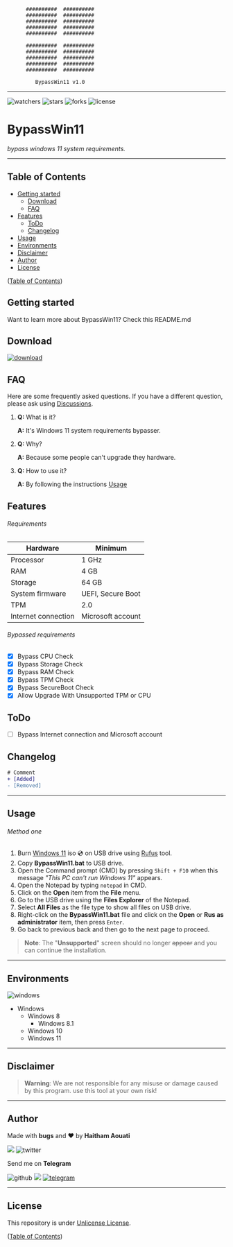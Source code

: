 ```batchfile
      ##########  ##########
      ##########  ##########
      ##########  ##########
      ##########  ##########
      ##########  ##########

      ##########  ##########
      ##########  ##########
      ##########  ##########
      ##########  ##########
      ##########  ##########

         BypassWin11 v1.0
```

___

![watchers](https://custom-icon-badges.demolab.com/github/watchers/haithamaouati/BypassWin11?logo=eye)
![stars](https://custom-icon-badges.demolab.com/github/stars/haithamaouati/BypassWin11?logo=star)
![forks](https://custom-icon-badges.demolab.com/github/forks/haithamaouati/BypassWin11?logo=repo-forked)
![license](https://custom-icon-badges.demolab.com/github/license/haithamaouati/BypassWin11?logo=law)

# BypassWin11

_bypass windows 11 system requirements._

___

## Table of Contents

- [Getting started](#getting-started)
  - [Download](#download)
  - [FAQ](#faq)
- [Features](#features)
  - [ToDo](#todo)
  - [Changelog](#changelog)
- [Usage](#usage)
- [Environments](#environments)
- [Disclaimer](#disclaimer)
- [Author](#author)
- [License](#license)

([Table of Contents](#table-of-contents))

## Getting started

Want to learn more about BypassWin11? Check this README.md

## Download

<a href="https://github.com/haithamaouati/BypassWin11/archive/refs/heads/main.zip">![download](https://custom-icon-badges.demolab.com/badge/-Download-blue?style=for-the-badge&logo=download&logoColor=white)</a>

## FAQ

Here are some frequently asked questions. If you have a different question, please ask using [Discussions](https://github.com/haithamaouati/BypassWin11/discussions).

1. **Q:** What is it?

   **A:** It's Windows 11 system requirements bypasser.
2. **Q:** Why?

   **A:** Because some people can't upgrade they hardware.
3. **Q:** How to use it?

   **A:** By following the instructions [Usage](#usage)

## Features

###### Requirements

Hardware | Minimum
--- | ---
Processor | 1 GHz
RAM | 4 GB
Storage | 64 GB
System firmware | UEFI, Secure Boot
TPM | 2.0
Internet connection| Microsoft account

###### Bypassed requirements

- [x] Bypass CPU Check
- [x] Bypass Storage Check
- [x] Bypass RAM Check
- [x] Bypass TPM Check
- [x] Bypass SecureBoot Check
- [x] Allow Upgrade With Unsupported TPM or CPU

## ToDo

- [ ] Bypass Internet connection and Microsoft account

## Changelog

```diff
# Comment
+ [Added]
- [Removed]
```
___

## Usage

###### Method one
1. Burn [Windows 11](https://www.microsoft.com/en-us/windows/) iso :cd: on USB drive using [Rufus](https://rufus.ie/en/) tool.
2. Copy **BypassWin11.bat** to USB drive.
3. Open the Command prompt (CMD) by pressing `Shift + F10` when this message _"This PC can't run Windows 11"_ appears.
4. Open the Notepad by typing `notepad` in CMD.
5. Click on the **Open** item from the **File** menu.
6. Go to the USB drive using the **Files Explorer** of the Notepad.
7. Select **All Files** as the file type to show all files on USB drive.
8. Right-click on the **BypassWin11.bat** file and click on the **Open** or **Rus as administrator** item, then press `Enter`.
9. Go back to previous back and then go to the next page to proceed.

> **Note**:
> The "**Unsupported**" screen should no longer ~~appear~~ and you can continue the installation.

___

## Environments

![windows](https://badgen.net/badge/icon/windows?icon=windows&label)

* Windows
    * Windows 8
      * Windows 8.1
    * Windows 10
    * Windows 11

___

## Disclaimer

> **Warning**:
> We are not responsible for any misuse or damage caused by this program. use this tool at your own risk!

___

## Author

Made with **bugs** and :heart: by **Haitham Aouati**

![](https://badgen.net/badge/icon/twitter?icon=twitter&label)
![twitter](https://badgen.net/twitter/follow/haithamaouati)

Send me on **Telegram**

![github](https://badgen.net/badge/icon/github?icon=github&label)
![](https://badgen.net/badge/icon/telegram?icon=telegram&label)
<a href="t.me/haithamaouati">![telegram](https://badgen.net/badge/t.me/haithamaouati/grey)</a>

___

## License

This repository is under [Unlicense License](https://github.com/haithamaouati/BypassTPMCheck-SecureBoot/blob/main/LICENSE).

([Table of Contents](#table-of-contents))
